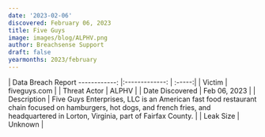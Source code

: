 ```yaml
---
date: '2023-02-06'
discovered: February 06, 2023
title: Five Guys
image: images/blog/ALPHV.png
author: Breachsense Support
draft: false
yearmonths: 2023/february
---
```



| Data Breach Report
------------:     |:-------------:    | :-----:|
| Victim      | fiveguys.com      | 
| Threat Actor      | ALPHV      | 
| Date Discovered      | Feb 06, 2023      | 
| Description      | Five Guys Enterprises, LLC is an American fast food restaurant chain focused on hamburgers, hot dogs, and french fries, and headquartered in Lorton, Virginia, part of Fairfax County.      | 
| Leak Size      | Unknown      | 

